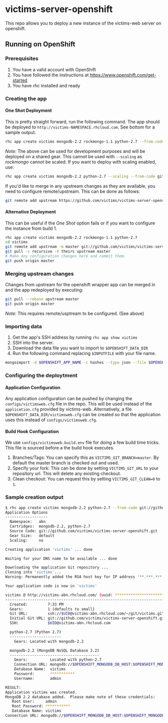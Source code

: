 victims-server-openshift
========================

This repo allows you to deploy a new instance of the victims-web server on openshift.

## Running on OpenShift
### Prerequisites
1. You have a valid account with OpenShift
2. You have followed the instructions at https://www.openshift.com/get-started
3. You have *rhc* installed and ready

### Creating the app
#### One Shot Deployment
This is pretty straight forward, run the following command. The app should be deployed to ```http://victims-NAMESPACE.rhcloud.com```. See bottom for a sample output.
```sh
rhc app create victims mongodb-2.2 rockmongo-1.1 python-2.7 --from-code git://github.com/victims/victims-server-openshift.git
```
_*Note:*_ The above can be used for development purposes and will be deployed on a shared gear. This cannot be used with ```--scaling``` as _rockmongo_ cannot be scaled. If you want to deploy with scaling enabled, use:
```sh
rhc app create victims mongodb-2.2 python-2.7 --scaling --from-code git://github.com/victims/victims-server-openshift.git
```
If you'd like to merge in any upstream changes as they are available, you need to configure remote/upstream. This can be done as follows:
```sh
git remote add upstream https://github.com/victims/victims-server-openshift.git
```
#### Alternative Deployment
This can be useful if the *One Shot* option fails or if you want to configure the instance from build 1.
```sh
rhc app create victims mongodb-2.2 rockmongo-1.1 python-2.7
cd victims
git remote add upstream -m master git://github.com/victims/victims-server-openshift.git
git pull -s recursive -X theirs upstream master
# Make any configuration changes here and commit them.
git push origin master
```
### Merging upstream changes
Changes from upstream for the openshift wrapper app can be merged in and the app redeployed by executing:
```sh
git pull --rebase upstream master
git push origin master
```
_Note:_ This requires remote/usptream to be configured. (See above)
### Importing data
1. Get the app's SSH address by running ```rhc app show victims```
2. SSH into the server.
3. Download the data file you want to import to ```$OPENSHIFT_DATA_DIR```
4. Run the following command replacing ```$INPUTFILE``` with your file name.

```sh
mongoimport -d $OPENSHIFT_APP_NAME -c hashes --type json --file $OPENSHIFT_DATA_DIR/$INPUTFILE  -h $OPENSHIFT_MONGODB_DB_HOST  -u admin -p $OPENSHIFT_MONGODB_DB_PASSWORD --port $OPENSHIFT_MONGODB_DB_PORT
```
### Configuring the deploytment
#### Application Configuration
Any application configuration can be pushed by changing the ```configs/victimsweb.cfg``` file in the repo. This will be used instead of the ```application.cfg``` provided by victims-web.
Alternatively, a file ```$OPENSHIFT_DATA_DIR/victimsweb.cfg``` can be created so that the application uses this instead of ```configs/victimsweb.cfg```.
#### Build Hook Configuration
We use ```configs/victimsweb.build.env``` file for doing a few build time tricks. This file is sourced before a the build hook executes.

1. Branches/Tags: You can specify this as ```VICTIMS_GIT_BRANCH=master```. By default the master branch is checked out and used.
2. Specify your fork: This can be done by setting ```VICTIMS_GIT_URL``` to your repository url. This will delete any existing checkout.
3. Clean checkout: You can request this by setting ```VICTIMS_GIT_CLEAN=0``` to ```1```.

### Sample creation output
```sh
$ rhc app create victims mongodb-2.2 python-2.7 --from-code git://github.com/victims/victims-server-openshift.git
Application Options
-------------------
  Namespace:   abn
  Cartridges:  mongodb-2.2, python-2.7
  Source Code: git://github.com/victims/victims-server-openshift.git
  Gear Size:   default
  Scaling:     no

Creating application 'victims' ... done

Waiting for your DNS name to be available ... done

Downloading the application Git repository ...
Cloning into 'victims'...
Warning: Permanently added the RSA host key for IP address '**.***.***.**' to the list of known hosts.

Your application code is now in 'victims'

victims @ http://victims-abn.rhcloud.com/ (uuid: **********************)
--------------------------------------------------------------------------
  Created:         7:33 PM
  Gears:           1 (defaults to small)
  Git URL:         ssh://$UID@victims-abn.rhcloud.com/~/git/victims.git/
  Initial Git URL: git://github.com/victims/victims-server-openshift.git
  SSH:             $UID@victims-abn.rhcloud.com

  python-2.7 (Python 2.7)
  -----------------------
    Gears: Located with mongodb-2.2

  mongodb-2.2 (MongoDB NoSQL Database 2.2)
  ----------------------------------------
    Gears:          Located with python-2.7
    Connection URL: mongodb://$OPENSHIFT_MONGODB_DB_HOST:$OPENSHIFT_MONGODB_DB_PORT/
    Database Name:  victims
    Password:       ***********
    Username:       admin

RESULT:
Application victims was created.
MongoDB 2.2 database added.  Please make note of these credentials:
   Root User:     admin
   Root Password: ***********
   Database Name: victims
Connection URL: mongodb://$OPENSHIFT_MONGODB_DB_HOST:$OPENSHIFT_MONGODB_DB_PORT/

```
